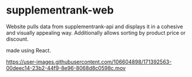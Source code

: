 # supplementrank-web

Website pulls data from supplementrank-api and displays it in a cohesive and visually appealing way. Additionally allows sorting by product price or discount.

made using React.



https://user-images.githubusercontent.com/106604898/171392563-00deec14-23b2-44f9-8e96-8068d8c0598c.mov

